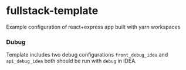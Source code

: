 # fullstack-template
Example configuration of react+express app built with yarn workspaces


### Dubug
Template includes two debug configurations `front_debug_idea` and `api_debug_idea` both should be run with `debug` in IDEA.
